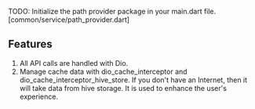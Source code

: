 <!--
The package is used for the API call handling. 
The package uses Dio for the API and uses shared preference to store data locally.
-->

TODO: Initialize the path provider package in your main.dart
file.[common/service/path_provider.dart]

## Features

1. All API calls are handled with Dio.
2. Manage cache data with dio_cache_interceptor and dio_cache_interceptor_hive_store. If you don't
   have an Internet, then it will take data from hive storage. It is used to enhance the user's
   experience.